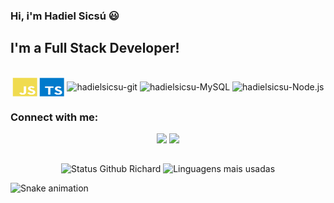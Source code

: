 ### Hi, i'm Hadiel Sicsú 😃
## I'm a Full Stack Developer!

<div align = "center" style="display: inline_block"><br>
  <img align="center" alt="hadielsicsu-Js" height="30" width="40" src="https://raw.githubusercontent.com/devicons/devicon/master/icons/javascript/javascript-plain.svg">
  <img align="center" alt="hadielsicsu-Ts" height="30" width="40" src="https://raw.githubusercontent.com/devicons/devicon/master/icons/typescript/typescript-plain.svg">
  <img align="center" alt= "hadielsicsu-git" height="30" width="40" src="https://cdn.jsdelivr.net/gh/devicons/devicon/icons/git/git-original.svg" />
  <img align="center" alt= "hadielsicsu-MySQL" height="30" width="40" src="https://cdn.jsdelivr.net/gh/devicons/devicon/icons/mysql/mysql-original.svg" />
  <img align="center" alt= "hadielsicsu-Node.js" height="60" width="60" src="https://cdn.jsdelivr.net/gh/devicons/devicon/icons/nodejs/nodejs-plain-wordmark.svg" />
</div>



### Connect with me:

<div align="center">
<a href="https://www.instagram.com/hadielsicsu/" target="_blank"><img src="https://img.shields.io/badge/-Instagram-%23E4405F?style=for-the-badge&logo=instagram&logoColor=white" target="_blank"></a>
  <a href="ttps://www.linkedin.com/in/hadiel-sicsu-azevedo-6743a224a/" target="_blank"><img src="https://img.shields.io/badge/-LinkedIn-%230077B5?style=for-the-badge&logo=linkedin&logoColor=white" target="_blank"></a> 
</div>

##

<div align="center">
<img width="380em" alt="Status Github Richard" src="https://github-readme-stats.vercel.app/api?username=hadielsicsu&show_icons=true&theme=midnight-purple" />
<img width="380em" alt="Linguagens mais usadas" src="https://github-readme-stats.vercel.app/api/top-langs/?username=hadielsicsu&layout=compact&theme=midnight-purple"/>
</div>

![Snake animation](https://github.com/LuigiGF/LuigiGF/blob/output/github-contribution-grid-snake.svg)
